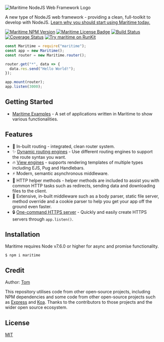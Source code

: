 ![Maritime NodeJS Web Framework Logo](https://i.imgur.com/psmyh0O.png)

A new type of NodeJS web framework - providing a clean, full-toolkit to develop with NodeJS. [Learn why you should start using Maritime today.](/docs/why-use-maritime.md)

[![Maritime NPM Version](https://img.shields.io/npm/v/maritime?color=blue)](https://npmjs.org/package/maritime)
[![Maritime License Badge](https://img.shields.io/badge/license-MIT-blue)](LICENSE)
[![Build Status](https://travis-ci.org/T0MGithub/maritime.svg?branch=master)](https://travis-ci.org/T0MGithub/maritime)
[![Coverage Status](https://coveralls.io/repos/github/T0MGithub/maritime/badge.svg?branch=master)](https://coveralls.io/github/T0MGithub/maritime?branch=master)
[![Try maritime on RunKit](https://img.shields.io/badge/try%20on%20runkit-maritime-brightgreen)](https://npm.runkit.com/maritime)

```js
const Maritime = require("maritime");
const app = new Maritime();
const router = new Maritime.router();

router.get("*", data => {
  data.res.send("Hello World!");
});

app.mount(router);
app.listen(3000);
```

## Getting Started

- [Maritime Examples](https://github.com/t0mgithub/maritime-examples) - A set of applications written in Maritime to show various functionalities.

## Features

- 🚌 In-built routing - integrated, clean router system.
- ✨ [Dynamic routing engines](./docs/routing-engines.md) - Use different routing engines to support the route syntax you want.
- 🔥 [View engines](./docs/view-engines.md) - supports rendering templates of multiple types including EJS, Pug and Handlebars.
- ⚡️ Modern, semantic asynchronous middleware.
- 🔧 HTTP helper methods - helper methods are included to assist you with common HTTP tasks such as redirects, sending data and downloading files to the client.
- 📕 Extensive, in-built middleware such as a body parser, static file server, method override and a cookie parser to help you get your app off the ground even faster.
- 🔒 [One-command HTTPS server](./docs/https-secure-server.md) - Quickly and easily create HTTPS servers through `app.listen()`.

## Installation

Maritime requires Node v7.6.0 or higher for async and promise functionality.

```
$ npm i maritime
```

## Credit

Author: [Tom](https://github.com/t0mgithub)

This repository utilises code from other open-source projects, including NPM dependencies and some code from other open-source projects such as [Express](https://github.com/expressjs/express) and [Koa](https://github.com/koajs/koa). Thanks to the contributors to those projects and the wider open source ecosystem.

## License

[MIT](LICENSE)
